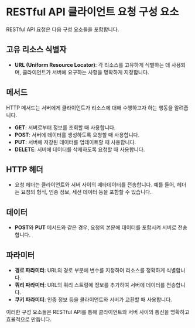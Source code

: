 # RESTful API 클라이언트 요청 구성 요소

RESTful API 요청은 다음 구성 요소들을 포함합니다.

## 고유 리소스 식별자

- **URL (Uniform Resource Locator)**: 각 리소스를 고유하게 식별하는 데 사용되며, 클라이언트가 서버에 요구하는 사항을 명확하게 지정합니다.

## 메서드

HTTP 메서드는 서버에게 클라이언트가 리소스에 대해 수행하고자 하는 행동을 알려줍니다.

- **GET**: 서버로부터 정보를 조회할 때 사용합니다.
- **POST**: 서버에 데이터를 생성하도록 요청할 때 사용합니다.
- **PUT**: 서버에 저장된 데이터를 업데이트할 때 사용합니다.
- **DELETE**: 서버에 데이터를 삭제하도록 요청할 때 사용합니다.

## HTTP 헤더

- 요청 헤더는 클라이언트와 서버 사이의 메타데이터를 전송합니다. 예를 들어, 헤더는 요청의 형식, 인증 정보, 세션 데이터 등을 포함할 수 있습니다.

## 데이터

- **POST**와 **PUT** 메서드와 같은 경우, 요청의 본문에 데이터를 포함시켜 서버로 전송합니다.

## 파라미터

- **경로 파라미터**: URL의 경로 부분에 변수를 지정하여 리소스를 정확하게 식별합니다.
- **쿼리 파라미터**: URL의 쿼리 스트링에 정보를 추가하여 서버에 데이터를 전송합니다.
- **쿠키 파라미터**: 인증 정보 등을 클라이언트와 서버가 교환할 때 사용합니다.

이러한 구성 요소들은 RESTful API를 통해 클라이언트와 서버 사이의 통신을 명확하고 효율적으로 만듭니다.
